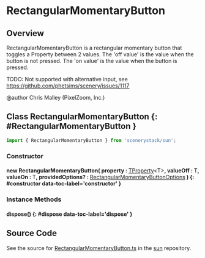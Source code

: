 # RectangularMomentaryButton

## Overview

RectangularMomentaryButton is a rectangular momentary button that toggles a Property between 2 values.
The 'off value' is the value when the button is not pressed.
The 'on value' is the value when the button is pressed.

TODO: Not supported with alternative input, see https://github.com/phetsims/scenery/issues/1117

@author Chris Malley (PixelZoom, Inc.)

## Class RectangularMomentaryButton {: #RectangularMomentaryButton }


```js
import { RectangularMomentaryButton } from 'scenerystack/sun';
```
### Constructor

#### new RectangularMomentaryButton( property : <span style="font-weight: 400;">[TProperty](../axon/TProperty.md)&lt;T&gt;</span>, valueOff : <span style="font-weight: 400;">T</span>, valueOn : <span style="font-weight: 400;">T</span>, providedOptions? : <span style="font-weight: 400;">[RectangularMomentaryButtonOptions](../sun/RectangularMomentaryButton.md#RectangularMomentaryButtonOptions)</span> ) {: #constructor data-toc-label='constructor' }

### Instance Methods

#### dispose() {: #dispose data-toc-label='dispose' }



## Source Code

See the source for [RectangularMomentaryButton.ts](https://github.com/phetsims/sun/blob/main/js/buttons/RectangularMomentaryButton.ts) in the [sun](https://github.com/phetsims/sun) repository.
